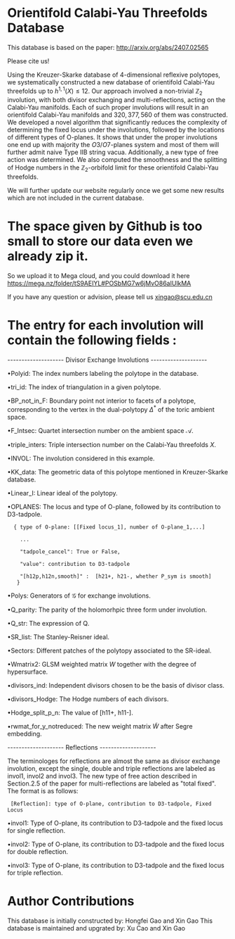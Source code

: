 # Orientifold Calabi-Yau Threefolds Database

This database is based on the paper: http://arxiv.org/abs/2407.02565 

Please cite us!

Using the Kreuzer-Skarke database of 4-dimensional reflexive polytopes, we systematically constructed a new database of orientifold Calabi-Yau threefolds up to $h^{1,1}(X) \leq 12$. Our approach involved a non-trivial $\mathbb{Z}_2$ involution,  with both divisor exchanging and multi-reflections,  acting on the Calabi-Yau manifolds. Each of such proper involutions will result in an orientifold Calabi-Yau manifolds and  $320,377,560$ of them was constructed.  We developed a novel algorithm that significantly reduces the complexity of determining the fixed locus under the involutions, followed by the locations of different types of O-planes. It shows that under the proper involutions one end up with majority the $O3/O7$-planes system and most of them will further admit naive Type IIB string vacua. Additionally, a new type of free action was determined. We also computed the smoothness and the splitting of Hodge numbers in the $\mathbb{Z}_2$-orbifold limit for these  orientifold Calabi-Yau threefolds. 

We will further update our website regularly once we get some new results which are not included in the current database.

# The space given by Github is too small to store our data even we already zip it.

So we upload it to Mega cloud, and you could download it here 
https://mega.nz/folder/tS9AEIYL#POSbMG7w6jMvO86aIUlkMA

If you have any question or advision, please tell us xingao@scu.edu.cn



# The entry for each involution will contain the following fields :

-------------------- Divisor Exchange Involutions --------------------

•Polyid: The index numbers labeling the polytope in the database.

•tri_id: The index of triangulation in a given polytope.

•BP_not_in_F: Boundary point not interior to facets of a polytope, corresponding to the vertex in the dual-polytopy $\Delta^{*}$ of the toric ambient space.

•F_Intsec: Quartet intersection number on the ambient space $\mathcal{A}$.

•triple_inters: Triple intersection number on the Calabi-Yau threefolds $X$.

•INVOL: The involution considered in this example.

•KK_data: The geometric data of this polytope mentioned in Kreuzer-Skarke database.

•Linear_I: Linear ideal of the polytopy.

•OPLANES: The locus and type of O-plane, followed by its contribution to D3-tadpole.

      { type of O-plane: [[Fixed locus_1], number of O-plane_1,...]
 
        ...
   
        "tadpole_cancel": True or False,
   
        "value": contribution to D3-tadpole
   
        "[h12p,h12n,smooth]" :  [h21+, h21-, whether P_sym is smooth]
       }

•Polys: Generators of $\mathcal{G}$ for exchange involutions.

•Q_parity: The parity of the holomorhpic three form under involution.

•Q_str: The expression of Q.

•SR_list: The Stanley-Reisner ideal.

•Sectors: Different patches of the polytopy associated to the SR-ideal.

•Wmatrix2:  GLSM weighted matrix $W$ together with the degree of hypersurface.

•divisors_ind: Independent divisors chosen to be the basis of divisor class.

•divisors_Hodge: The Hodge numbers of each divisors.

•Hodge_split_p_n: The value of [h11+, h11-].  

•rwmat_for_y_notreduced: The new weight matrix $\tilde{W}$ after Segre embedding.

-------------------- Reflections --------------------
   
The terminologes for reflections are  almost the same as divisor exchange involution, except the single, double and triple reflections are labeled as invol1, invol2 and invol3.
The new type of free action described in Section.2.5 of the paper for multi-reflections are labeled  as "total fixed". 
The format is as follows:

     [Reflection]: type of O-plane, contribution to D3-tadpole, Fixed Locus

    
•invol1: Type of O-plane, its contribution to D3-tadpole  and the fixed locus  for single reflection.

•invol2: Type of O-plane, its contribution to D3-tadpole  and the fixed locus  for double reflection.

•invol3: Type of O-plane, its contribution to D3-tadpole  and the fixed locus  for triple reflection.

# Author Contributions

This database is initially constructed by: Hongfei Gao and Xin Gao
This database is maintained and upgrated by: Xu Cao and Xin Gao

 

